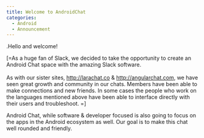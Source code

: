 ```yaml
---
title: Welcome to AndroidChat
categories:
  - Android
  - Announcement
---
```

<p>.Hello and welcome!</p><p>[=As a huge fan of Slack, we decided to take the opportunity to create an Android Chat space with the amazing Slack software. <br><br>As with our sister sites, <a href="http://larachat.co" target="_blank">http://larachat.co</a> &amp; <a href="http://angularchat.com" target="_blank">http://angularchat.com</a>, we have seen great growth and community in our chats. Members have been able to make connections and new friends. In some cases the people who work on the languages mentioned above have been able to interface directly with their users and troubleshoot. =]</p><p>Android Chat, while software &amp; developer focused is also going to focus on the apps in the Android ecosystem as well. Our goal is to make this chat well rounded and friendly. <br></p>
